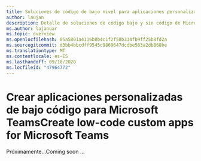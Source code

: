 ```yaml
---
title: Soluciones de código de bajo nivel para aplicaciones personalizadas de Teams
author: laujan
description: Detalle de soluciones de código bajo y sin código de Microsoft disponibles para Microsoft Teams
ms.author: lajanuar
ms.topic: overview
ms.openlocfilehash: 05a5801a4116b8b4c1f2f58b334fb9ff25b8fd2a
ms.sourcegitcommit: d3bb4bbcdff9545c9869647dcdbe563a2db868be
ms.translationtype: MT
ms.contentlocale: es-ES
ms.lasthandoff: 09/18/2020
ms.locfileid: "47964772"
---
```

# <a name="create-low-code-custom-apps-for-microsoft-teams"></a><span data-ttu-id="9aafb-103">Crear aplicaciones personalizadas de bajo código para Microsoft Teams</span><span class="sxs-lookup"><span data-stu-id="9aafb-103">Create low-code custom apps for Microsoft Teams</span></span>

<span data-ttu-id="9aafb-104">Próximamente...</span><span class="sxs-lookup"><span data-stu-id="9aafb-104">Coming soon ...</span></span>
